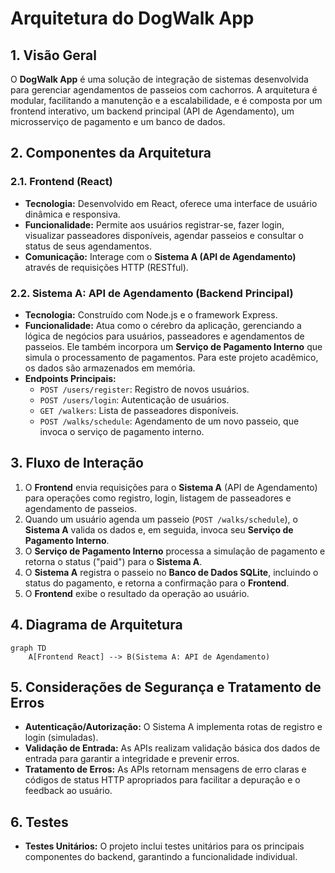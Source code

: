 # Arquitetura do DogWalk App

## 1. Visão Geral

O **DogWalk App** é uma solução de integração de sistemas desenvolvida para gerenciar agendamentos de passeios com cachorros. A arquitetura é modular, facilitando a manutenção e a escalabilidade, e é composta por um frontend interativo, um backend principal (API de Agendamento), um microsserviço de pagamento e um banco de dados.

## 2. Componentes da Arquitetura

### 2.1. Frontend (React)

*   **Tecnologia:** Desenvolvido em React, oferece uma interface de usuário dinâmica e responsiva.
*   **Funcionalidade:** Permite aos usuários registrar-se, fazer login, visualizar passeadores disponíveis, agendar passeios e consultar o status de seus agendamentos.
*   **Comunicação:** Interage com o **Sistema A (API de Agendamento)** através de requisições HTTP (RESTful).

### 2.2. Sistema A: API de Agendamento (Backend Principal)

*   **Tecnologia:** Construído com Node.js e o framework Express.
*   **Funcionalidade:** Atua como o cérebro da aplicação, gerenciando a lógica de negócios para usuários, passeadores e agendamentos de passeios. Ele também incorpora um **Serviço de Pagamento Interno** que simula o processamento de pagamentos. Para este projeto acadêmico, os dados são armazenados em memória.
*   **Endpoints Principais:**
    *   `POST /users/register`: Registro de novos usuários.
    *   `POST /users/login`: Autenticação de usuários.
    *   `GET /walkers`: Lista de passeadores disponíveis.
    *   `POST /walks/schedule`: Agendamento de um novo passeio, que invoca o serviço de pagamento interno.



## 3. Fluxo de Interação

1.  O **Frontend** envia requisições para o **Sistema A** (API de Agendamento) para operações como registro, login, listagem de passeadores e agendamento de passeios.
2.  Quando um usuário agenda um passeio (`POST /walks/schedule`), o **Sistema A** valida os dados e, em seguida, invoca seu **Serviço de Pagamento Interno**.
3.  O **Serviço de Pagamento Interno** processa a simulação de pagamento e retorna o status ("paid") para o **Sistema A**.
4.  O **Sistema A** registra o passeio no **Banco de Dados SQLite**, incluindo o status do pagamento, e retorna a confirmação para o **Frontend**.
5.  O **Frontend** exibe o resultado da operação ao usuário.

## 4. Diagrama de Arquitetura

```mermaid
graph TD
    A[Frontend React] --> B(Sistema A: API de Agendamento)
```

## 5. Considerações de Segurança e Tratamento de Erros

*   **Autenticação/Autorização:** O Sistema A implementa rotas de registro e login (simuladas).
*   **Validação de Entrada:** As APIs realizam validação básica dos dados de entrada para garantir a integridade e prevenir erros.
*   **Tratamento de Erros:** As APIs retornam mensagens de erro claras e códigos de status HTTP apropriados para facilitar a depuração e o feedback ao usuário.

## 6. Testes

*   **Testes Unitários:** O projeto inclui testes unitários para os principais componentes do backend, garantindo a funcionalidade individual.


